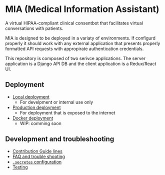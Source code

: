 # MIA (Medical Information Assistant)
A virtual HIPAA-compliant clinical consentbot that facilitates virtual conversations with patients.

MIA is designed to be deployed in a variaty of environments. If configurd properly it should work with any external application that presents properly formatted API requests with appropirate authentication credentials.

This repository is composed of two serivce applications. The server application is a Django API DB and the client application is a Redux/React UI.

## Deployment

- [Local deployment](docs/deployment/localDeployment.md) 
    - For develpment or internal use only
- [Production deployment](docs/deployment/productionDeployment.md)
    - For deployment that is exposed to the internet
- [Docker deployment](docs/deployment/dockerDeployment.md)
    - WIP: comming soon

## Development and troubleshooting
- [Contribution Guide lines](docs/CONTRIBUTING.md)
- [FAQ and trouble shooting](docs/faq.md)
- [`.secretes` configuration](docs/config.md)
- [Testing](docs/testing.md)
